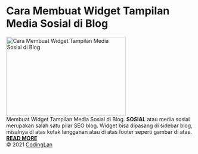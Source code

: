 # Cara Membuat Widget Tampilan Media Sosial di Blog
<img alt="Cara Membuat Widget Tampilan Media Sosial di Blog" data-original-height="400" data-original-width="600" src="https://1.bp.blogspot.com/-B2WUyp9rsBA/YBPIJd3CmiI/AAAAAAAABEs/LGDa8D4JQ6k9KRErQs1hnUoZPkcdVHVnwCLcBGAsYHQ/w320-h213/widgetsosial.png" title="Cara Membuat Widget Tampilan Media Sosial di Blog" width="320" height="213" border="0">
<br />
Membuat Widget Tampilan Media Sosial di Blog. <b>SOSIAL</b> atau media sosial merupakan salah satu pilar SEO blog. Widget bisa dipasang di sidebar blog, misalnya di atas kotak langganan atau di atas footer seperti gambar di atas. <a href="https://codinglan.blogspot.com/2021/01/cara-membuat-widget-tampilan-media.html"><b>READ MORE</b></a>
<br />
© 2021 <a href="https://codinglan.blogspot.com">CodingLan</a>


